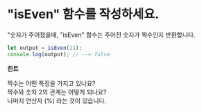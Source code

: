 # "isEven" 함수를 작성하세요.

"숫자가 주어졌을때, "isEven" 함수는 주어진 숫자가 짝수인지 반환합니다.

```js
let output = isEven(11);
console.log(output); // --> false
```

**힌트**

짝수는 어떤 특징을 가지고 있나요?  
짝수와 숫자 2의 관계는 어떻게 되나요?  
나머지 연산자 (%) 라는 것이 있습니다.  